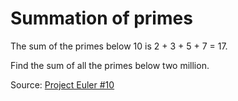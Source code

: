 # Summation of primes

The sum of the primes below 10 is 2 + 3 + 5 + 7 = 17.

Find the sum of all the primes below two million.

Source: [Project Euler #10](https://projecteuler.net/problem=10)
